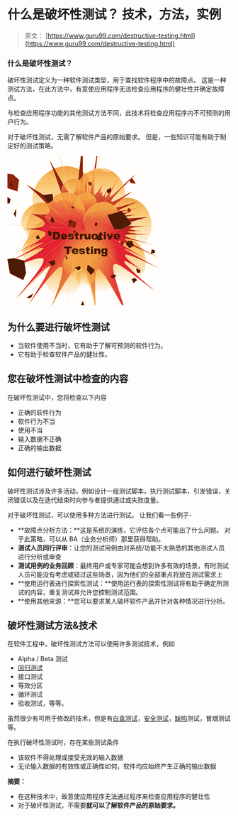 # 什么是破坏性测试？ 技术，方法，实例

> 原文： [https://www.guru99.com/destructive-testing.html](https://www.guru99.com/destructive-testing.html)

### 什么是破坏性测试？

破坏性测试定义为一种软件测试类型，用于查找软件程序中的故障点。 这是一种测试方法，在此方法中，有意使应用程序无法检查应用程序的健壮性并确定故障点。

与检查应用程序功能的其他测试方法不同，此技术将检查应用程序内不可预测的用户行为。

对于破坏性测试，无需了解软件产品的原始要求。 但是，一些知识可能有助于制定好的测试策略。

![Destructive Testing Tutorial: Methods & Strategy](img/34f70265a0c9c8bf7ae8f08dc817c15f.png)

## 为什么要进行破坏性测试

*   当软件使用不当时，它有助于了解可预测的软件行为。
*   它有助于检查软件产品的健壮性。

## 您在破坏性测试中检查的内容

在破坏性测试中，您将检查以下内容

*   正确的软件行为
*   软件行为不当
*   使用不当
*   输入数据不正确
*   正确的输出数据

## 如何进行破坏性测试

破坏性测试涉及许多活动，例如设计一组测试脚本，执行测试脚本，引发错误，关闭错误以及在迭代结束时向参与者提供通过或失败度量。

对于破坏性测试，可以使用多种方法进行测试。 让我们看一些例子-

*   **故障点分析方法：**这是系统的演练，它评估各个点可能出了什么问题。 对于此策略，可以从 BA（业务分析师）那里获得帮助。
*   **测试人员同行评审**：让您的测试用例由对系统/功能不太熟悉的其他测试人员进行分析或审查
*   **测试用例的业务回顾**：最终用户或专家可能会想到许多有效的场景，有时测试人员可能没有考虑或错过这些场景，因为他们的全部重点将放在测试需求上
*   **使用运行表进行探索性测试：**使用运行表的探索性测试将有助于确定所测试的内容，重复测试并允许您控制测试范围。
*   **使用其他来源：**您可以要求某人破坏软件产品并针对各种情况进行分析。

## 破坏性测试方法&技术

在软件工程中，破坏性测试方法可以使用许多测试技术，例如

*   Alpha / Beta 测试
*   [回归测试](/regression-testing.html)
*   接口测试
*   等效分区
*   循环测试
*   验收测试，等等。

虽然很少有可用于修改的技术，但是有[白盒测试](/white-box-testing.html)，[安全测试](/what-is-security-testing.html)，[缺陷](/defect-management-process.html)测试，冒烟测试等。

在执行破坏性测试时，存在某些测试条件

*   该软件不得处理或接受无效的输入数据
*   无论输入数据的有效性或正确性如何，软件均应始终产生正确的输出数据

**摘要：**

*   在这种技术中，故意使应用程序无法通过程序来检查应用程序的健壮性
*   对于破坏性测试，不需要**就可以了解软件产品的原始要求。**